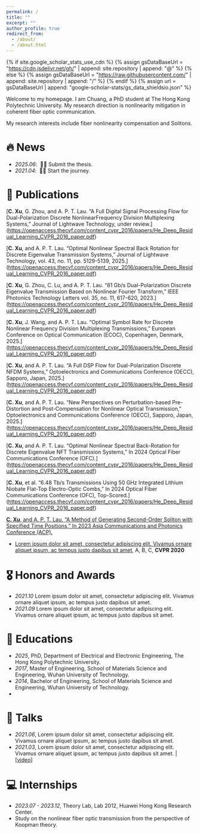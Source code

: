 ```yaml
---
permalink: /
title: ""
excerpt: ""
author_profile: true
redirect_from: 
  - /about/
  - /about.html
---
```


{% if site.google_scholar_stats_use_cdn %}
{% assign gsDataBaseUrl = "https://cdn.jsdelivr.net/gh/" | append: site.repository | append: "@" %}
{% else %}
{% assign gsDataBaseUrl = "https://raw.githubusercontent.com/" | append: site.repository | append: "/" %}
{% endif %}
{% assign url = gsDataBaseUrl | append: "google-scholar-stats/gs_data_shieldsio.json" %}

<span class='anchor' id='about-me'></span>

Welcome to my homepage. I am Chuang, a PhD student at The Hong Kong Polytechnic University. My research direction is nonlinearity mitigation in coherent fiber optic communication.

My research interests include fiber nonlinearity compensation and Solitons.


# 🔥 News
- *2025.06*: &nbsp;🎉🎉 Submit the thesis. 
- *2021.04*: &nbsp;🎉🎉 Start the journey. 

# 📝 Publications 
<!--
<div class='paper-box'><div class='paper-box-image'><div><div class="badge">CVPR 2016</div><img src='images/500x300.png' alt="sym" width="100%"></div></div>
<div class='paper-box-text' markdown="1">
-->

[**C. Xu**, G. Zhou, and A. P. T. Lau. “A Full Digital Signal Processing Flow for Dual-Polarization Discrete NonlinearFrequency Division Multiplexing Systems,” Journal of Lightwave Technology, under review.]
(https://openaccess.thecvf.com/content_cvpr_2016/papers/He_Deep_Residual_Learning_CVPR_2016_paper.pdf)

[**C. Xu**, and A. P. T. Lau. “Optimal Nonlinear Spectral Back Rotation for Discrete Eigenvalue Transmission Systems,” Journal of Lightwave Technology, vol. 43, no. 11, pp. 5129-5139, 2025.]
(https://openaccess.thecvf.com/content_cvpr_2016/papers/He_Deep_Residual_Learning_CVPR_2016_paper.pdf)

[**C. Xu**, G. Zhou, C. Lu, and A. P. T. Lau. “81 Gb/s Dual-Polarization Discrete Eigenvalue Transmission Based on Nonlinear Fourier Transform,” IEEE Photonics Technology Letters vol. 35, no. 11, 617-620, 2023.]
(https://openaccess.thecvf.com/content_cvpr_2016/papers/He_Deep_Residual_Learning_CVPR_2016_paper.pdf)

[**C. Xu**, J. Wang, and A. P. T. Lau. “Optimal Symbol Rate for Discrete Nonlinear Frequency Division Multiplexing Transmissions,” European Conference on Optical Communication (ECOC), Copenhagen, Denmark, 2025.]
(https://openaccess.thecvf.com/content_cvpr_2016/papers/He_Deep_Residual_Learning_CVPR_2016_paper.pdf)

[**C. Xu**, and A. P. T. Lau. “A Full DSP Flow for Dual-Polarization Discrete NFDM Systems,” Optoelectronics and Communications Conference (OECC), Sapporo, Japan, 2025.]
(https://openaccess.thecvf.com/content_cvpr_2016/papers/He_Deep_Residual_Learning_CVPR_2016_paper.pdf)

[**C. Xu**, and A. P. T. Lau. “New Perspectives on Perturbation-based Pre-Distortion and Post-Compensation for Nonlinear Optical Transmission,” Optoelectronics and Communications Conference (OECC), Sapporo, Japan, 2025.]
(https://openaccess.thecvf.com/content_cvpr_2016/papers/He_Deep_Residual_Learning_CVPR_2016_paper.pdf)

[**C. Xu**, and A. P. T. Lau. “Optimal Nonlinear Spectral Back-Rotation for Discrete Eigenvalue NFT Transmission Systems,” In 2024 Optical Fiber Communications Conference (OFC).]
(https://openaccess.thecvf.com/content_cvpr_2016/papers/He_Deep_Residual_Learning_CVPR_2016_paper.pdf)

[**C. Xu**, et al. “6.48 Tb/s Transmissions Using 50 GHz Integrated Lithium Niobate Flat-Top Electro-Optic Combs,” In 2024 Optical Fiber Communications Conference (OFC), Top-Scored.]
(https://openaccess.thecvf.com/content_cvpr_2016/papers/He_Deep_Residual_Learning_CVPR_2016_paper.pdf)

[**C. Xu**, and A. P. T. Lau. “A Method of Generating Second-Order Soliton with Specified Time Positions,” In 2023 Asia Communications and Photonics Conference (ACP).](https://openaccess.thecvf.com/content_cvpr_2016/papers/He_Deep_Residual_Learning_CVPR_2016_paper.pdf)

- [Lorem ipsum dolor sit amet, consectetur adipiscing elit. Vivamus ornare aliquet ipsum, ac tempus justo dapibus sit amet](https://github.com), A, B, C, **CVPR 2020**

# 🎖 Honors and Awards
- *2021.10* Lorem ipsum dolor sit amet, consectetur adipiscing elit. Vivamus ornare aliquet ipsum, ac tempus justo dapibus sit amet. 
- *2021.09* Lorem ipsum dolor sit amet, consectetur adipiscing elit. Vivamus ornare aliquet ipsum, ac tempus justo dapibus sit amet. 

# 📖 Educations
- *2025*, PhD, Department of Electrical and Electronic Engineering, The Hong Kong Polytechnic University. 
- *2017*, Master of Engineering, School of Materials Science and Engineering, Wuhan University of Technology. 
- *2014*, Bachelor of Engineering, School of Materials Science and Engineering, Wuhan University of Technology.
- 
# 💬 Talks
- *2021.06*, Lorem ipsum dolor sit amet, consectetur adipiscing elit. Vivamus ornare aliquet ipsum, ac tempus justo dapibus sit amet. 
- *2021.03*, Lorem ipsum dolor sit amet, consectetur adipiscing elit. Vivamus ornare aliquet ipsum, ac tempus justo dapibus sit amet.  \| [\[video\]](https://github.com/)

# 💻 Internships
- *2023.07 - 2023.12*, Theory Lab, Lab 2012, Huawei Hong Kong Research Center.
- Study on the nonlinear fiber optic transmission from the perspective of Koopman theory.
